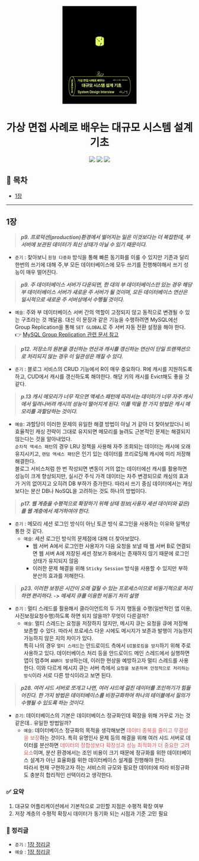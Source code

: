 <div align="center">
  <a href="https://product.kyobobook.co.kr/detail/S000001032980">
      <img src="./img/thumbnail.jpg" alt="Logo" width="200">
  </a>
  <h1>가상 면접 사례로 배우는 대규모 시스템 설계 기초</h1>
  <div>
    <img src="https://img.shields.io/badge/%EC%A0%80%EC%9E%90-%EC%95%8C%EB%9E%99%EC%8A%A4%20%EC%89%AC-e76f51?style=for-the-badge"/>
    <img src="https://img.shields.io/badge/%EC%B6%9C%ED%8C%90%EC%82%AC-%EC%9D%B8%EC%82%AC%EC%9D%B4%ED%8A%B8-faa307?style=for-the-badge"/>
    <img src="https://img.shields.io/badge/%EA%B8%B0%EA%B0%84-2025.02.01%20~%20%EC%A7%84%ED%96%89%EC%A4%91-52b788?style=for-the-badge"/>
  </div>
</div>

## 📝 목차
- [1장](#1장)

---

## 1장
> <strong><i>p9. 프로덕션(production)환경에서 벌어지는 일은 이것보다는 더 복잡한데, 부 서버에 보관된 데이터가 최신 상태가 아닐 수 있기 때문이다.</i></strong>

- `준기` : 찾아보니 `원형 다중화` 방식을 통해 빠른 동기화를 이룰 수 있지만 기존과 달리 한번의 쓰기에 대해 주,부 모든 데이터베이스에 모두 쓰기를 진행해야해서 쓰기 성능이 매우 떨어진다. 

> <strong><i>p9. 주 데이터베이스 서버가 다운되면, 한 대의 부 데이터베이스만 있는 경우 해당 부 데이터베이스 서버가 새로운 주 서버가 될 것이며, 모든 데이터베이스 연산은 일시적으로 새로운 주 서버상에서 수행될 것이다.</i></strong>
- `예슬`:  주와 부 데이터베이스 서버 간의 역할이 고정되지 않고 동적으로 변경될 수 있는 구조라는 것 깨달음. 대신 이 문장과 같은 기능을 수행하려면 MySQL에선 Group Replication을 통해 `SET GLOBAL`로 주 서버 자동 전환 설정을 해야 한다. <br>👉 [MySQL Group Replication 관련 문서 참고](https://saramin.github.io/2021-09-28-mysql-group-replication/)

> <strong><i>p12. 저장소의 원본을 갱신하는 연산과 캐시를 갱신하는 연산이 단일 트랜잭션으로 처리되지 않는 경우 이 일관성은 깨질 수 있다.</i></strong>

- `준기` : 블로그 서비스의 CRUD 기능에서 R이 매우 중요하다. R에 캐시를 지원하도록 하고, CUD에서 캐시를 갱신하도록 해야한다. 해당 키의 캐시를 Evict해도 좋을 것 같다.

> <strong><i>p.13 캐시 메모리가 너무 작으면 액세스 패턴에 따라서는 데이터가 너무 자주 캐시에서 밀려나버려 캐시의 성능이 떨어지게 된다. 이를 막을 한 가지 방법은 캐시 메모리를 과할당하는 것이다.</i></strong>
- `예슬`: 과할당이 이러한 문제의 유일한 해결 방법이 아닐 거 같아 더 찾아보았더니 비효율적인 캐싱 전략이 그대로 유지되면 메모리를 늘려도 근본적인 문제는 해결되지 않는다는 것을 알아내었다.<br>`순차적 액세스 패턴`의 경우 LRU 정책을 사용해 자주 조회되는 데이터는 캐시에 오래 유지시키고, `랜덤 액세스 패턴`은 인기 있는 데이터를 프리로딩해 캐시에 미리 저장해 해결한다.<br>블로그 서비스처럼 한 번 작성되면 변동이 거의 없는 데이터에선 캐시를 활용하면 성능이 크게 향상되지만, 실시간 주식 가격 데이터는 자주 변경되므로 캐싱의 효과가 거의 없어지고 오히려 DB 부하가 증가한다. 따라서 쓰기 중심 데이터에서는 캐싱보다는 분산 DB나 NoSQL을 고려하는 것도 하나의 방법이다.

> <strong><i>p17. 웹 계층을 수평적으로 확장하기 위해 상태 정보(사용자 세션 데이터와 같은)를 웹 계층에서 제거하여야 한다.</i></strong>

- `준기` : 메모리 세션 로그인 방식이 아닌 토큰 방식 로그인을 사용하는 이유와 일맥상통한 것 같다.
   - `예슬`: 세션 로그인 방식의 문제점에 대해 더 찾아보았다.
     - 웹 서버 A에서 로그인한 사용자가 다음 요청을 보낼 때 웹 서버 B로 연결되면 웹 서버 A에 저장된 세션 정보가 B에서는 존재하지 않기 때문에 로그인 상태가 유지되지 않음
     - 이러한 문제 해결을 위해 `Sticky Session` 방식을 사용할 수 있지만 부하 분산의 효과를 저해한다.
> <strong><i>p23. 이러한 보정은 시간이 오래 걸릴 수 있는 프로세스이므로 비동기적으로 처리하면 편리하다. -> 메세지 큐를 이용한 비동기 처리 설명</i></strong>

- `준기` : 멀티 스레드를 활용해서 클라이언트의 두 가지 행동을 수행(일반적인 앱 이용, 사진보정요청수행)하도록 하면 되지 않을까? 무엇이 다른걸까?
   - `예슬`: 멀티 스레드는 요청을 저장하지 않지만, 메시지 큐는 요청을 큐에 저장해 보존할 수 있다. 따라서 프로세스 다운 시에도 메시지가 보존과 발행이 가능한지 가능하지 않은 지의 차이가 있다.<br>특히 나의 경우 `멀티 스레드`는 안드로이드 측에서 `UI블로킹을 방지`하기 위해 주로 사용하고 있다. 데이터베이스 처리 등을 안드로이드 메인 스레드에서 실행하면 앱이 멈추며 `ANR이 발생`하는데, 이러한 현상을 예방하고자 멀티 스레드를 사용한다. 이와 다르게 메시지 큐는 서버 측에서 `요청을 보존하며 안정적으로 처리하는 방식`이라 서로 다른 방식이라고 보면 된다.

> <strong><i>p28. 여러 샤드 서버로 쪼개고 나면, 여러 샤드에 걸친 데이터를 조인하기가 힘들어진다. 한 가지 방법은 데이터베이스를 비정규화하여 하나의 테이블에서 질의가 수행될 수 있도록 하는 것이다.</i></strong>

- `준기`: 데이터베이스의 기본은 데이터베이스 정규화인데 확장을 위해 거꾸로 가는 것 같은데.. 유일한 방법일까?
  - `예슬`: 데이터베이스 정규화의 목적을 생각해보면 <span style="color:indianred">데이터 중복을 줄이고 무결성을 보장</span>하는 것이다. 특히 유명인사 문제 등의 해결을 위해 여러 샤드 서버로 데이터를 분산하면 <span style="color:indianred">데이터의 정합성보다 확장성과 성능 최적화가 더 중요한 고려 요소</span>이며, 분산 환경에서는 조인 비용이 크기 때문에 정규화를 위한 데이터베이스 설계가 아닌 효율화를 위한 데이터베이스 설계를 진행해야 한다. <br>따라서 현재 구현하고자 하는 서비스의 규모와 필요한 데이터에 따라 비정규화도 충분히 합리적인 선택이라고 생각한다.

### ✅ 요약
1. 대규모 어플리케이션에서 기본적으로 고민할 지점은 수평적 확장 여부
2. 저장 계층의 수평적 확장시 데이터가 동기화 되는 시점과 기준 고민 필요

### 📘 정리글
- `준기` : [1장 정리글](https://velog.io/@aal2525/%EA%B0%80%EC%83%81-%EB%A9%B4%EC%A0%91-%EC%82%AC%EB%A1%80%EB%A1%9C-%EB%B0%B0%EC%9A%B0%EB%8A%94-%EB%8C%80%EA%B7%9C%EB%AA%A8-%EC%8B%9C%EC%8A%A4%ED%85%9C-%EC%84%A4%EA%B3%84-%EA%B8%B0%EC%B4%88-%EC%82%AC%EC%9A%A9%EC%9E%90-%EC%88%98%EC%97%90-%EB%94%B0%EB%A5%B8-%EA%B7%9C%EB%AA%A8-%ED%99%95%EC%9E%A5%EC%84%B1)
- `예슬` : [1장 정리글](https://velog.io/@yesue/%EA%B0%80%EC%83%81-%EB%A9%B4%EC%A0%91-%EC%82%AC%EB%A1%80%EB%A1%9C-%EB%B0%B0%EC%9A%B0%EB%8A%94-%EB%8C%80%EA%B7%9C%EB%AA%A8-%EC%8B%9C%EC%8A%A4%ED%85%9C-%EC%84%A4%EA%B3%84-%EA%B8%B0%EC%B4%88-1%EC%9E%A5.-%EC%82%AC%EC%9A%A9%EC%9E%90-%EC%88%98%EC%97%90-%EB%94%B0%EB%A5%B8-%EA%B7%9C%EB%AA%A8-%ED%99%95%EC%9E%A5%EC%84%B1)